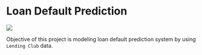 # Loan Default Prediction

<img src="http://jihoon-kim.synology.me/wp-content/uploads/2017/07/LOAN.jpg">

Objective of this project is modeling loan default prediction system by using `Lending Club` data.
